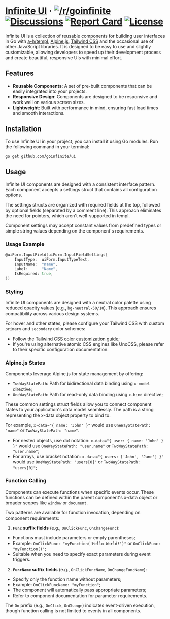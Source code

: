 # [Infinite UI](https://github.com/goinfinite/ui) &middot; [![/r/goinfinite](https://img.shields.io/badge/%2Fr%2Fgoinfinite-FF4500?logo=reddit&logoColor=ffffff)](https://www.reddit.com/r/goinfinite/) [![Discussions](https://img.shields.io/badge/discussions-751A3D?logo=github)](https://github.com/orgs/goinfinite/discussions) [![Report Card](https://img.shields.io/badge/report-A%2B-brightgreen)](https://goreportcard.com/report/github.com/goinfinite/ui) [![License](https://img.shields.io/badge/license-MIT-teal.svg)](https://github.com/goinfinite/ui/blob/main/LICENSE.md)

Infinite UI is a collection of reusable components for building user interfaces in Go with [a-h/templ](https://github.com/a-h/templ), [Alpine.js](https://github.com/alpinejs/alpine), [Tailwind CSS](https://github.com/tailwindlabs/tailwindcss) and the occasional use of other JavaScript libraries. It is designed to be easy to use and slightly customizable, allowing developers to speed up their development process and create beautiful, responsive UIs with minimal effort.

## Features

- **Reusable Components**: A set of pre-built components that can be easily integrated into your projects.
- **Responsive Design**: Components are designed to be responsive and work well on various screen sizes.
- **Lightweight**: Built with performance in mind, ensuring fast load times and smooth interactions.

## Installation

To use Infinite UI in your project, you can install it using Go modules. Run the following command in your terminal:

```bash
go get github.com/goinfinite/ui
```

## Usage

Infinite UI components are designed with a consistent interface pattern. Each component accepts a settings struct that contains all configuration options.

The settings structs are organized with required fields at the top, followed by optional fields (separated by a comment line). This approach eliminates the need for pointers, which aren't well-supported in templ.

Component settings may accept constant values from predefined types or simple string values depending on the component's requirements.

### Usage Example

```go
@uiForm.InputField(uiForm.InputFieldSettings{
    InputType:  uiForm.InputTypeText,
    InputName:  "name",
    Label:      "Name",
    IsRequired: true,
})
```

### Styling

Infinite UI components are designed with a neutral color palette using reduced opacity values (e.g., `bg-neutral-50/10`). This approach ensures compatibility across various design systems.

For hover and other states, please configure your Tailwind CSS with custom `primary` and `secondary` color schemes:

- Follow the [Tailwind CSS color customization guide](https://tailwindcss.com/docs/colors#customizing-your-colors);
- If you're using alternative atomic CSS engines like UnoCSS, please refer to their specific configuration documentation.

### Alpine.js States

Components leverage Alpine.js for state management by offering:

- `TwoWayStatePath`: Path for bidirectional data binding using `x-model` directive;
- `OneWayStatePath`: Path for read-only data binding using `x-bind` directive;

These common settings struct fields allow you to connect component states to your application's data model seamlessly. The path is a string representing the x-data object property to bind to.

For example, `x-data="{ name: 'John' }"` would use `OneWayStatePath: "name"` or `TwoWayStatePath: "name"`.

- For nested objects, use dot notation: `x-data="{ user: { name: 'John' } }"` would use `OneWayStatePath: "user.name"` or `TwoWayStatePath: "user.name"`;
- For arrays, use bracket notation: `x-data="{ users: ['John', 'Jane'] }"` would use `OneWayStatePath: "users[0]"` or `TwoWayStatePath: "users[0]"`;

### Function Calling

Components can execute functions when specific events occur. These functions can be defined within the parent component's x-data object or broader scopes like `window` or `document`.

Two patterns are available for function invocation, depending on component requirements:

1. **`Func` suffix fields** (e.g., `OnClickFunc`, `OnChangeFunc`):

- Functions must include parameters or empty parentheses;
- Example: `OnClickFunc: "myFunction('Hello World!')"` or `OnClickFunc: "myFunction()"`;
- Suitable when you need to specify exact parameters during event triggers.

2. **`FuncName` suffix fields** (e.g., `OnClickFuncName`, `OnChangeFuncName`):

- Specify only the function name without parameters;
- Example: `OnClickFuncName: "myFunction"`;
- The component will automatically pass appropriate parameters;
- Refer to component documentation for parameter requirements.

The `On` prefix (e.g., `OnClick`, `OnChange`) indicates event-driven execution, though function calling is not limited to events in all components.
